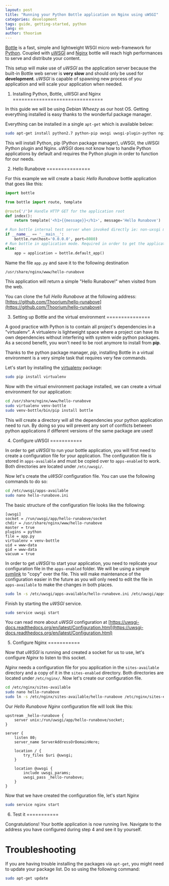 ```yaml
---
layout: post
title: "Running your Python Bottle application on Nginx using uWSGI"
categories: development
tags: guide, getting-started, python
lang: en
author: thoorium
---
```


[Bottle](http://bottlepy.org/) is a fast, simple and lightweight WSGI micro web-framework for [Python](https://www.python.org/). Coupled with [uWSGI](https://uwsgi-docs.readthedocs.org/en/latest/) and [Nginx](http://nginx.org/) bottle will reach high performances to serve and distribute your content.

This setup will make use of _uWSGI_ as the application server because the built-in Bottle web server is __very slow__ and should only be used for __development__. _uWSGI_ is capable of spawning new process of you application and will scale your application when needed.

1. Installing Python, Bottle, uWSGI and Nginx
===============================

In this guide we will be using _Debian Wheezy_ as our host OS. Getting everything installed is easy thanks to the wonderful package manager.

Everything can be installed in a single ``apt-get`` which is available below:

```bash
sudo apt-get install python2.7 python-pip uwsgi uwsgi-plugin-python nginx
```

This will install Python, pip (Python package manager), uWSGI, the uWSGI Python plugin and Nginx. _uWSGI_ does not know how to handle Python applications by default and requires the Python plugin in order to function for our needs.

2. Hello Runabove
===============

For this example we will create a basic _Hello Runabove_ bottle application that goes like this:

```python
import bottle

from bottle import route, template

@route('/')# Handle HTTP GET for the application root
def index():
    return template('<h1>{{message}}</h1>', message='Hello Runabove')

# Run bottle internal test server when invoked directly ie: non-uxsgi mode
if __name__ == '__main__':
    bottle.run(host='0.0.0.0', port=8080)
# Run bottle in application mode. Required in order to get the application working with uWSGI!
else:
    app = application = bottle.default_app()
```

Name the file ``app.py`` and save it to the following destination

```bash
/usr/share/nginx/www/hello-runabove
```

This application will return a simple "Hello Runabove!" when visited from the web.

You can clone the full _Hello Runabove_ at the following address: [https://github.com/Thoorium/hello-runabove](https://github.com/Thoorium/hello-runabove)

3. Setting up Bottle and the virtual environment
===============

A good practice with Python is to contain all project's dependencies in a "virtualenv". A virtualenv is lightweight space where a project can have its own dependencies without interfering with system wide python packages. As a second benefit, you won't need to be root anymore to install from __pip__.

Thanks to the python package manager, _pip_, installing Bottle in a virtual environment is a very simple task that requires very few commands.

Let's start by installing the [virtualenv](https://virtualenv.pypa.io/) package:

```bash
sudo pip install virtualenv
```

Now with the virtual environment package installed, we can create a virtual environment for our application:

```bash
cd /usr/share/nginx/www/hello-runabove
sudo virtualenv venv-bottle
sudo venv-bottle/bin/pip install bottle
```

This will create a directory will all the dependencies your python application need to run. By doing so you will prevent any sort of conflicts between python applications if different versions of the same package are used!

4. Configure uWSGI
===========

In order to get _uWSGI_ to run your bottle application, you will first need to create a configuration file for your application. The configuration file is stored in ``apps-available`` and must be copied over to ``apps-enabled`` to work. Both directories are located under ``/etc/uwsgi/``.

Now let's create the _uWSGI_ configuration file. You can use the following commands to do so:

```bash
cd /etc/uwsgi/apps-available
sudo nano hello-runabove.ini
```

The basic structure of the configuration file looks like the following:

```
[uwsgi]
socket = /run/uwsgi/app/hello-runabove/socket
chdir = /usr/share/nginx/www/hello-runabove
master = true
plugins = python
file = app.py
virtualenv = venv-bottle
uid = www-data
gid = www-data
vacuum = true
```

In order to get _uWSGI_ to start your application, you need to replicate your configuration file in the ``apps-enabled`` folder. We will be using a simple [symlink](http://en.wikipedia.org/wiki/Symbolic_link) to "copy" over the file. This will make maintenance of the configuration easier in the future as you will only need to edit the file in ``apps-available`` to make the changes in both places.

```bash
sudo ln -s /etc/uwsgi/apps-available/hello-runabove.ini /etc/uwsgi/apps-enabled/hello-runabove.ini
```

Finish by starting the _uWSGI_ service.

```bash
sudo service uwsgi start
```

You can read more about _uWSGI_ configuration at [https://uwsgi-docs.readthedocs.org/en/latest/Configuration.html](https://uwsgi-docs.readthedocs.org/en/latest/Configuration.html)

5. Configure Nginx
===========

Now that _uWSGI_ is running and created a socket for us to use, let's configure _Nginx_ to listen to this socket.

_Nginx_ needs a configuration file for you application in the ``sites-available`` directory and a copy of it in the ``sites-enabled`` directory. Both directories are located under ``/etc/nginx/``. Now let's create our configuration file.

```bash
cd /etc/nginx/sites-available
sudo nano hello-runabove
sudo ln -s /etc/nginx/sites-available/hello-runabove /etc/nginx/sites-enabled/hello-runabove
```

Our _Hello Runabove_ _Nginx_ configuration file will look like this:

```
upstream _hello-runabove {
    server unix:/run/uwsgi/app/hello-runabove/socket;
}

server {
    listen 80;
    server_name ServerAddressOrDomainHere;

    location / {
        try_files $uri @uwsgi;
    }

    location @uwsgi {
        include uwsgi_params;
        uwsgi_pass _hello-runabove;
    }
}
```

Now that we have created the configuration file, let's start _Nginx_

```bash
sudo service nginx start
```

6. Test it
===========

Congratulations! Your bottle application is now running live. Navigate to the address you have configured during step 4 and see it by yourself.

Troubleshooting
===========

If you are having trouble installing the packages via ``apt-get``, you might need to update your package list. Do so using the following command:

```bash
sudo apt-get update
```
